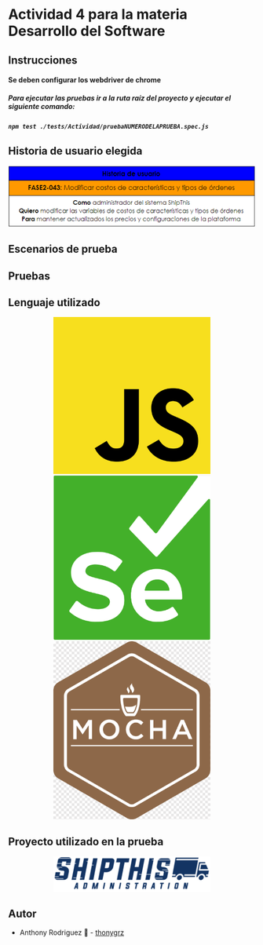 # Actividad 4 para la materia Desarrollo del Software

## Instrucciones

#### Se deben configurar los webdriver de chrome

##### Para ejecutar las pruebas ir a la ruta raíz del proyecto y ejecutar el siguiente comando: 
##### `npm test ./tests/Actividad/pruebaNUMERODELAPRUEBA.spec.js`

## Historia de usuario elegida

![HU](./assets/HU.png)

## Escenarios de prueba

## Pruebas

## Lenguaje utilizado

<p align="center">
  <a href="https://www.javascript.com" target="blank"><img src="./assets/javascript.png" width="320" alt="Javascript Logo" /></a>
  <a href="https://www.selenium.dev" target="blank"><img src="./assets/selenium.png" width="320" alt="Selenium Logo" /></a>
  <a href="https://mochajs.org" target="blank"><img src="./assets/mocha.png" width="320" alt="Mocha Logo" /></a>
</p>

## Proyecto utilizado en la prueba

<p align="center">
  <a href="https://ship-this-backoffice.herokuapp.com/" target="blank"><img src="./assets/logo_bo.png" width="320" alt="Shipthis Administration Logo" /></a>
</p>

## Autor

- Anthony Rodriguez :gem: - [thonygrz](https://github.com/thonygrz)